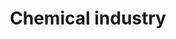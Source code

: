 ---
title: Chemical industry
longTitle: 'Chemical industry'
tags:
- gccommon
french:
- "[[Industrie chimique]]"
narrowerTerm:
- "[[Pharmaceutical industry]]"
- "[[Plastics industry]]"
scopeNote:
- "An economic activity dedicated to the manufacturin"
---